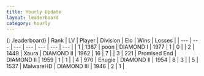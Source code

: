 ```yaml
---
title: Hourly Update
layout: leaderboard
category: hourly
---
```


{: .leaderboard}
| Rank | LV | Player | Division | Elo | Wins | Losses |
| --- | --- | --- | --- | --- | --- | --- |
| <span data-change="0">1</span> | 1387 | <span title="ID: 540690">poon</span> | DIAMOND I | <span data-change="0">1977</span> | <span data-change="0">1</span> | <span data-change="0">0</span> |
| <span data-change="4">2</span> | 1449 | <span title="ID: 200908">Xaura</span> | DIAMOND II | <span data-change="28">1962</span> | <span data-change="3">16</span> | <span data-change="0">7</span> |
| <span data-change="-1">3</span> | 221 | <span title="ID: 756478">Promised End</span> | DIAMOND II | <span data-change="0">1959</span> | <span data-change="0">1</span> | <span data-change="0">1</span> |
| <span data-change="-1">4</span> | 970 | <span title="ID: 623502">Enugie</span> | DIAMOND II | <span data-change="0">1954</span> | <span data-change="0">8</span> | <span data-change="0">3</span> |
| <span data-change="-1">5</span> | 1537 | <span title="ID: 261794">MalwareHD</span> | DIAMOND III | <span data-change="0">1946</span> | <span data-change="0">2</span> | <span data-change="0">1</span> |